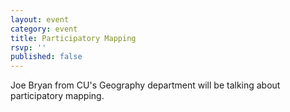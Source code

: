 ```yaml
---
layout: event
category: event
title: Participatory Mapping
rsvp: '' 
published: false
---
```


Joe Bryan from CU's Geography department will be talking about participatory mapping.